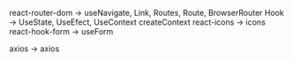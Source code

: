 react-router-dom -> useNavigate, Link, Routes, Route, BrowserRouter
Hook -> UseState, UseEfect, UseContext
createContext
react-icons -> icons
react-hook-form ->   useForm

axios -> axios
